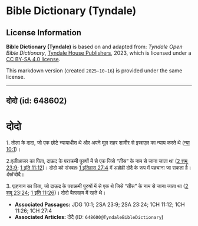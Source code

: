 # Bible Dictionary (Tyndale)

## License Information

**Bible Dictionary (Tyndale)** is based on and adapted from: _Tyndale Open Bible Dictionary_, [Tyndale House Publishers](https://tyndaleopenresources.com/), 2023, which is licensed under a [CC BY-SA 4.0 license](https://creativecommons.org/licenses/by-sa/4.0/legalcode.en).

This markdown version (created `2025-10-16`) is provided under the same license.



--------------------------------

## दोदो (id: 648602)

दोदो
====

1\. तोला के दादा, जो एक छोटे न्यायाधीश थे और अपने मूल शहर शामीर से इस्राएल का न्याय करते थे ([न्या 10:1](https://ref.ly/Judg10:1))।

2\.एलीआजर का पिता, दाऊद के पराक्रमी पुरुषों में से एक जिसे “तीस” के नाम से जाना जाता था ([2 शमू 23:9](https://ref.ly/2Sam23:9); [1 इति 11:12](https://ref.ly/1Chr11:12))। दोदो को संभवतः [1 इतिहास 27:4](https://ref.ly/1Chr27:4) में अहोही दोदै के रूप में पहचाना जा सकता है। *देखें* दोदै।

3\. एल्हनान का पिता, जो दाऊद के पराक्रमी पुरुषों में से एक थे जिसे “तीस” के नाम से जाना जाता था ([2 शमू 23:24](https://ref.ly/2Sam23:24); [1 इति 11:26](https://ref.ly/1Chr11:26))। दोदो बैतलहम में रहते थे।

* **Associated Passages:** JDG 10:1; 2SA 23:9; 2SA 23:24; 1CH 11:12; 1CH 11:26; 1CH 27:4
* **Associated Articles:** दोदै (ID: `648600@TyndaleBibleDictionary`)

